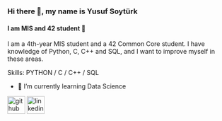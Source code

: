 ### Hi there 👋, my name is Yusuf Soytürk
#### I am MIS and 42 student 🧐
I am a 4th-year MIS student and a 42 Common Core student. I have knowledge of Python, C, C++ and SQL, and I want to improve myself in these areas.

Skills: PYTHON / C / C++ / SQL

- 🌱 I’m currently learning Data Science 


[<img src='https://cdn.jsdelivr.net/npm/simple-icons@3.0.1/icons/github.svg' alt='github' height='40'>](https://github.com/yusufsoyturk)  [<img src='https://cdn.jsdelivr.net/npm/simple-icons@3.0.1/icons/linkedin.svg' alt='linkedin' height='40'>](https://www.linkedin.com/in/yusufsoyturk/)  


